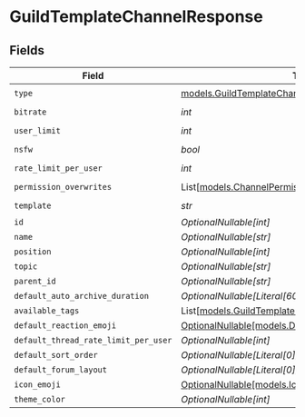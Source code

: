 # GuildTemplateChannelResponse


## Fields

| Field                                                                                              | Type                                                                                               | Required                                                                                           | Description                                                                                        |
| -------------------------------------------------------------------------------------------------- | -------------------------------------------------------------------------------------------------- | -------------------------------------------------------------------------------------------------- | -------------------------------------------------------------------------------------------------- |
| `type`                                                                                             | [models.GuildTemplateChannelResponseType](../models/guildtemplatechannelresponsetype.md)           | :heavy_check_mark:                                                                                 | N/A                                                                                                |
| `bitrate`                                                                                          | *int*                                                                                              | :heavy_check_mark:                                                                                 | N/A                                                                                                |
| `user_limit`                                                                                       | *int*                                                                                              | :heavy_check_mark:                                                                                 | N/A                                                                                                |
| `nsfw`                                                                                             | *bool*                                                                                             | :heavy_check_mark:                                                                                 | N/A                                                                                                |
| `rate_limit_per_user`                                                                              | *int*                                                                                              | :heavy_check_mark:                                                                                 | N/A                                                                                                |
| `permission_overwrites`                                                                            | List[[models.ChannelPermissionOverwriteResponse](../models/channelpermissionoverwriteresponse.md)] | :heavy_check_mark:                                                                                 | N/A                                                                                                |
| `template`                                                                                         | *str*                                                                                              | :heavy_check_mark:                                                                                 | N/A                                                                                                |
| `id`                                                                                               | *OptionalNullable[int]*                                                                            | :heavy_minus_sign:                                                                                 | N/A                                                                                                |
| `name`                                                                                             | *OptionalNullable[str]*                                                                            | :heavy_minus_sign:                                                                                 | N/A                                                                                                |
| `position`                                                                                         | *OptionalNullable[int]*                                                                            | :heavy_minus_sign:                                                                                 | N/A                                                                                                |
| `topic`                                                                                            | *OptionalNullable[str]*                                                                            | :heavy_minus_sign:                                                                                 | N/A                                                                                                |
| `parent_id`                                                                                        | *OptionalNullable[str]*                                                                            | :heavy_minus_sign:                                                                                 | N/A                                                                                                |
| `default_auto_archive_duration`                                                                    | *OptionalNullable[Literal[60]]*                                                                    | :heavy_minus_sign:                                                                                 | N/A                                                                                                |
| `available_tags`                                                                                   | List[[models.GuildTemplateChannelTags](../models/guildtemplatechanneltags.md)]                     | :heavy_minus_sign:                                                                                 | N/A                                                                                                |
| `default_reaction_emoji`                                                                           | [OptionalNullable[models.DefaultReactionEmojiResponse]](../models/defaultreactionemojiresponse.md) | :heavy_minus_sign:                                                                                 | N/A                                                                                                |
| `default_thread_rate_limit_per_user`                                                               | *OptionalNullable[int]*                                                                            | :heavy_minus_sign:                                                                                 | N/A                                                                                                |
| `default_sort_order`                                                                               | *OptionalNullable[Literal[0]]*                                                                     | :heavy_minus_sign:                                                                                 | N/A                                                                                                |
| `default_forum_layout`                                                                             | *OptionalNullable[Literal[0]]*                                                                     | :heavy_minus_sign:                                                                                 | N/A                                                                                                |
| `icon_emoji`                                                                                       | [OptionalNullable[models.IconEmojiResponse]](../models/iconemojiresponse.md)                       | :heavy_minus_sign:                                                                                 | N/A                                                                                                |
| `theme_color`                                                                                      | *OptionalNullable[int]*                                                                            | :heavy_minus_sign:                                                                                 | N/A                                                                                                |
